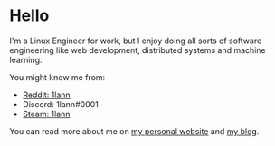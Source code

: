 # Hello

I'm a Linux Engineer for work, but I enjoy doing all sorts of software engineering like web development, distributed systems and machine learning.

You might know me from:
<ul>
  <li><a href="https://www.reddit.com/user/1lann" target="_blank">Reddit: 1lann</a></li>
  <li>Discord: 1lann#0001</li>
  <li><a href="http://steamcommunity.com/profiles/76561198022688815" target="_blank">Steam: 1lann</a></li>
</ul>

You can read more about me on [my personal website](https://chuie.io/) and [my blog](https://blog.chuie.io/).
